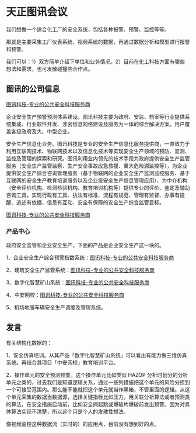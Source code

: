 # 天正图讯会议

我们想做一个适合化工厂的安全系统，包括各种报警、预警、监控等等。

那就是主要采集工厂仪表系统，视频系统的数据，再通过数据分析和模型进行报警和预警。

我们可以：1）双方简单介绍下单位和业务情况。2）目前在化工科技方面有哪些想法和需求，也可发散碰撞些合作点。

## 图讯的公司信息

[图讯科技-专业的公共安全科技服务商](http://www.tuxun.net/info/single/21d82576efbc46f1bbc96c57b7f1137b?category=001001)

企业安全生产预警预测体系建设。图讯科技主要为政府、安监、档案等行业提供系统集成、行业软件开发、涉密信息网络建设及服务为一体的综合解决方案。用户覆盖各级政府及大、中型企业。

安全生产信息化业务。图讯科技是专业的安全生产信息化服务提供商，一直致力于利用互联网技术、物联网技术以及信息化技术等实现安全生产领域的预防、监测、监控及管理的探索和研究。图讯利用业内领先的技术手段为政府提供安全生产监管服务（安全生产监管监察、生产安全事故应急救援、重大危险源监控等），为企业提供安全生产综合咨询管理服务（基于物联网的企业安全生产监测监控服务、基于互联网的安全生产教育培训服务以及企业级安全生产信息管理应用）、为中介机构（安全评价机构、检测检验机构、教育培训机构等）提供专业的评价、鉴定及辅助咨询工具，实现行政有工具、执法有标准、流程有规范、管理有监督、办事有提醒、追述有依据、信息有互动、安全有保障的安全生产综合监管目标。

[图讯科技-专业的公共安全科技服务商](http://www.tuxun.net/info/view/fa2fe56dbc6c4c5abf777248a918bb7a)

### 产品中心

政府安全监管和企业安全生产，下面的产品是企业安全生产这一块的。

1、企业安全生产综合预警指数系统：[图讯科技-专业的公共安全科技服务商](http://www.tuxun.net/info/view/7d37a652135f4c7791df8af334364b57)

2、建筑安全生产监管系统：[图讯科技-专业的公共安全科技服务商](http://www.tuxun.net/info/view/0e17faae1e7b446cae723c4d50d70c55)

3、数字化智慧矿山系统：[图讯科技-专业的公共安全科技服务商](http://www.tuxun.net/info/view/1fd95541d2174a08965a3e5e005d21d0)

4、中安网校：[图讯科技-专业的公共安全科技服务商](http://www.tuxun.net/info/view/39eecc514b774373b887ab37dd84059d)

5、机场地服车辆安全生产调度及管理系统。

## 发言

有关结构化数据的：

1、安全仿真培训。从其产品「数字化智慧矿山系统」可以看出有能力做三维仿真系统。再结合其项目「中安网校」教育培训平台。

2、操作单元的安全预测预警。这个操作单元比如类似 HAZOP 分析时划分的分析单元之类的，过去我们是知道逻辑关系，通过一些列措施把这个单元的风险分担到一个可接受范围内。那么能不能就把这个单元就当作黑箱，不管里面的逻辑。从这个单元采集的数据当数据源，选择关键指标比如压力。用关联分析算法或者预测类的算法，在安全措施启动前，比如安全阀起跳或爆破片爆破前发出预警。因为对具体算法实现不清楚，所以这个只是个人的发散性想法。

像视频监控这种数据流（实时的）的应用点，目前没有想到好的点。